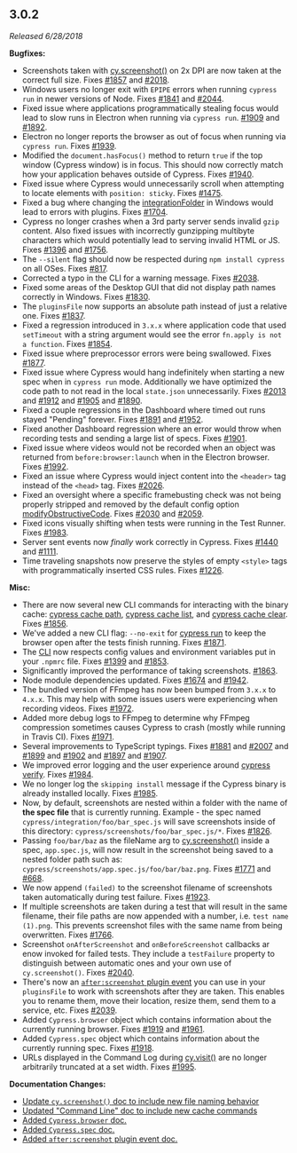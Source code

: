 ## 3.0.2

*Released 6/28/2018*

**Bugfixes:**

- Screenshots taken with [cy.screenshot()](/api/commands/screenshot) on 2x DPI are now taken at the correct full size. Fixes [#1857](https://github.com/cypress-io/cypress/issues/1857) and [#2018](https://github.com/cypress-io/cypress/issues/2018).
- Windows users no longer exit with `EPIPE` errors when running `cypress run` in newer versions of Node. Fixes [#1841](https://github.com/cypress-io/cypress/issues/1841) and [#2044](https://github.com/cypress-io/cypress/issues/2044).
- Fixed issue where applications programmatically stealing focus would lead to slow runs in Electron when running via `cypress run`. [#1909](https://github.com/cypress-io/cypress/issues/1909) and [#1892](https://github.com/cypress-io/cypress/issues/1892).
- Electron no longer reports the browser as out of focus when running via `cypress run`. Fixes [#1939](https://github.com/cypress-io/cypress/issues/1939).
- Modified the `document.hasFocus()` method to return `true` if the top window (Cypress window) is in focus. This should now correctly match how your application behaves outside of Cypress. Fixes [#1940](https://github.com/cypress-io/cypress/issues/1940).
- Fixed issue where Cypress would unnecessarily scroll when attempting to locate elements with `position: sticky`. Fixes [#1475](https://github.com/cypress-io/cypress/issues/1475).
- Fixed a bug where changing the [integrationFolder](/guides/references/configuration#Folders-Files) in Windows would lead to errors with plugins. Fixes [#1704](https://github.com/cypress-io/cypress/issues/1704).
- Cypress no longer crashes when a 3rd party server sends invalid `gzip` content. Also fixed issues with incorrectly gunzipping multibyte characters which would potentially lead to serving invalid HTML or JS. Fixes [#1396](https://github.com/cypress-io/cypress/issues/1396) and [#1756](https://github.com/cypress-io/cypress/issues/1756).
- The `--silent` flag should now be respected during `npm install cypress` on all OSes. Fixes [#817](https://github.com/cypress-io/cypress/issues/817).
- Corrected a typo in the CLI for a warning message. Fixes [#2038](https://github.com/cypress-io/cypress/issues/2038).
- Fixed some areas of the Desktop GUI that did not display path names correctly in Windows. Fixes [#1830](https://github.com/cypress-io/cypress/issues/1830).
- The `pluginsFile` now supports an absolute path instead of just a relative one. Fixes [#1837](https://github.com/cypress-io/cypress/issues/1837).
- Fixed a regression introduced in `3.x.x` where application code that used `setTimeout` with a string argument would see the error `fn.apply is not a function`. Fixes [#1854](https://github.com/cypress-io/cypress/issues/1854).
- Fixed issue where preprocessor errors were being swallowed. Fixes [#1877](https://github.com/cypress-io/cypress/issues/1877).
- Fixed issue where Cypress would hang indefinitely when starting a new spec when in `cypress run` mode. Additionally we have optimized the code path to not read in the local `state.json` unnecessarily. Fixes [#2013](https://github.com/cypress-io/cypress/issues/2013) and [#1912](https://github.com/cypress-io/cypress/issues/1912) and [#1905](https://github.com/cypress-io/cypress/issues/1905) and [#1890](https://github.com/cypress-io/cypress/issues/1890).
- Fixed a couple regressions in the Dashboard where timed out runs stayed "Pending" forever. Fixes [#1891](https://github.com/cypress-io/cypress/issues/1891) and [#1952](https://github.com/cypress-io/cypress/issues/1952).
- Fixed another Dashboard regression where an error would throw when recording tests and sending a large list of specs. Fixes [#1901](https://github.com/cypress-io/cypress/issues/1901).
- Fixed issue where videos would not be recorded when an object was returned from `before:browser:launch` when in the Electron browser. Fixes [#1992](https://github.com/cypress-io/cypress/issues/1992).
- Fixed an issue where Cypress would inject content into the `<header>` tag instead of the `<head>` tag. Fixes [#2026](https://github.com/cypress-io/cypress/issues/2026).
- Fixed an oversight where a specific framebusting check was not being properly stripped and removed by the default config option [modifyObstructiveCode](/guides/references/configuration#Browser). Fixes [#2030](https://github.com/cypress-io/cypress/issues/2030) and [#2059](https://github.com/cypress-io/cypress/issues/2059).
- Fixed icons visually shifting when tests were running in the Test Runner. Fixes [#1983](https://github.com/cypress-io/cypress/issues/1983).
- Server sent events now *finally* work correctly in Cypress. Fixes [#1440](https://github.com/cypress-io/cypress/issues/1440) and [#1111](https://github.com/cypress-io/cypress/issues/1111).
- Time traveling snapshots now preserve the styles of empty `<style>` tags with programmatically inserted CSS rules. Fixes [#1226](https://github.com/cypress-io/cypress/issues/1226).

**Misc:**

- There are now several new CLI commands for interacting with the binary cache: [cypress cache path](/guides/guides/command-line#cypress-cache-path), [cypress cache list](/guides/guides/command-line#cypress-cache-list), and [cypress cache clear](/guides/guides/command-line#cypress-cache-clear). Fixes [#1856](https://github.com/cypress-io/cypress/issues/1856).
- We've added a new CLI flag: `--no-exit` for [cypress run](/guides/guides/command-line#cypress-run) to keep the browser open after the tests finish running. Fixes [#1871](https://github.com/cypress-io/cypress/issues/1871).
- The [CLI](/guides/guides/command-line) now respects config values and environment variables put in your `.npmrc` file. Fixes [#1399](https://github.com/cypress-io/cypress/issues/1399) and [#1853](https://github.com/cypress-io/cypress/issues/1853).
- Significantly improved the performance of taking screenshots. [#1863](https://github.com/cypress-io/cypress/issues/1863).
- Node module dependencies updated. Fixes [#1674](https://github.com/cypress-io/cypress/issues/1674) and [#1942](https://github.com/cypress-io/cypress/issues/1942).
- The bundled version of FFmpeg has now been bumped from `3.x.x` to `4.x.x`. This may help with some issues users were experiencing when recording videos. Fixes [#1972](https://github.com/cypress-io/cypress/issues/1972).
- Added more debug logs to FFmpeg to determine why FFmpeg compression sometimes causes Cypress to crash (mostly while running in Travis CI). Fixes [#1971](https://github.com/cypress-io/cypress/issues/1971).
- Several improvements to TypeScript typings. Fixes [#1881](https://github.com/cypress-io/cypress/issues/1881) and [#2007](https://github.com/cypress-io/cypress/issues/2007) and [#1899](https://github.com/cypress-io/cypress/issues/1899) and [#1902](https://github.com/cypress-io/cypress/issues/1902) and [#1897](https://github.com/cypress-io/cypress/issues/1897) and [#1907](https://github.com/cypress-io/cypress/issues/1907).
- We improved error logging and the user experience around [cypress verify](/guides/guides/command-line#cypress-verify). Fixes [#1984](https://github.com/cypress-io/cypress/issues/1984).
- We no longer log the `skipping install` message if the Cypress binary is already installed locally. Fixes [#1985](https://github.com/cypress-io/cypress/issues/1985).
- Now, by default, screenshots are nested within a folder with the name of **the spec file** that is currently running. Example - the spec named `cypress/integration/foo/bar_spec.js` will save screenshots inside of this directory: `cypress/screenshots/foo/bar_spec.js/*`. Fixes [#1826](https://github.com/cypress-io/cypress/issues/1826).
- Passing `foo/bar/baz` as the fileName arg to [cy.screenshot()](/api/commands/screenshot#Take-a-screenshot-and-save-in-a-specific-directory) inside a spec, `app.spec.js`, will now result in the screenshot being saved to a nested folder path such as: `cypress/screenshots/app.spec.js/foo/bar/baz.png`. Fixes [#1771](https://github.com/cypress-io/cypress/issues/1771) and [#668](https://github.com/cypress-io/cypress/issues/668).
- We now append `(failed)` to the screenshot filename of screenshots taken automatically during test failure. Fixes [#1923](https://github.com/cypress-io/cypress/issues/1923).
- If multiple screenshots are taken during a test that will result in the same filename, their file paths are now appended with a number, i.e. `test name (1).png`. This prevents screenshot files with the same name from being overwritten. Fixes [#1766](https://github.com/cypress-io/cypress/issues/1766).
- Screenshot `onAfterScreenshot` and `onBeforeScreenshot` callbacks ar enow invoked for failed tests. They include a `testFailure` property to distinguish between automatic ones and your own use of `cy.screenshot()`. Fixes [#2040](https://github.com/cypress-io/cypress/issues/2040).
- There's now an [`after:screenshot` plugin event](/api/plugins/after-screenshot-api) you can use in your `pluginsFile` to work with screenshots after they are taken. This enables you to rename them, move their location, resize them, send them to a service, etc. Fixes [#2039](https://github.com/cypress-io/cypress/issues/2039).
- Added `Cypress.browser` object which contains information about the currently running browser. Fixes [#1919](https://github.com/cypress-io/cypress/issues/1919) and [#1961](https://github.com/cypress-io/cypress/issues/1961).
- Added `Cypress.spec` object which contains information about the currently running spec. Fixes [#1918](https://github.com/cypress-io/cypress/issues/1918).
- URLs displayed in the Command Log during [cy.visit()](/api/commands/visit) are no longer arbitrarily truncated at a set width. Fixes [#1995](https://github.com/cypress-io/cypress/issues/1995).

**Documentation Changes:**

- [Update `cy.screenshot()` doc to include new file naming behavior](/api/commands/screenshot)
- [Updated "Command Line" doc to include new cache commands](/guides/guides/command-line)
- [Added `Cypress.browser` doc.](/api/cypress-api/browser)
- [Added `Cypress.spec` doc.](/api/cypress-api/spec)
- [Added `after:screenshot` plugin event doc.](/api/plugins/after-screenshot-api)


